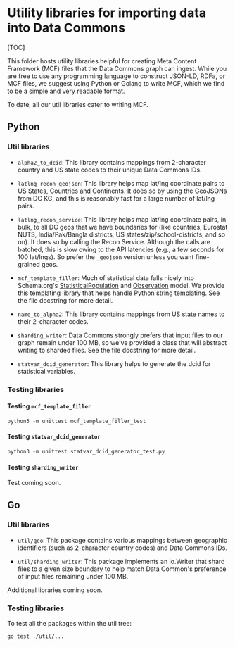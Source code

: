 # Utility libraries for importing data into Data Commons

[TOC]

This folder hosts utility libraries helpful for creating Meta Content Framework
(MCF) files that the Data Commons graph can ingest. While you are free to use
any programming language to construct JSON-LD, RDFa, or MCF files, we suggest
using Python or Golang to write MCF, which we find to be a simple and very
readable format.

To date, all our util libraries cater to writing MCF.

## Python

### Util libraries

-   `alpha2_to_dcid`: This library contains mappings from 2-character country
    and US state codes to their unique Data Commons IDs.

-   `latlng_recon_geojson`: This library helps map lat/lng coordinate pairs to
    US States, Countries and Continents.  It does so by using the GeoJSONs from
    DC KG, and this is reasonably fast for a large number of lat/lng pairs.

-   `latlng_recon_service`: This library helps map lat/lng coordinate pairs, in
    bulk, to all DC geos that we have boundaries for (like countries, Eurostat
    NUTS, India/Pak/Bangla districts, US states/zip/school-districts, and so
    on).  It does so by calling the Recon Service.  Although the calls are
    batched, this is slow owing to the API latencies (e.g., a few seconds for
    100 lat/lngs).  So prefer the `_geojson` version unless you want
    fine-grained geos.

-   `mcf_template_filler`: Much of statistical data falls nicely into
    Schema.org's
    [StatisticalPopulation](https://schema.org/StatisticalPopulation) and
    [Observation](https://schema.org/Observation) model. We provide this
    templating library that helps handle Python string templating. See the file
    docstring for more detail.

-   `name_to_alpha2`: This library contains mappings from US state names to
    their 2-character codes.

-   `sharding_writer`: Data Commons strongly prefers that input files to our
    graph remain under 100 MB, so we've provided a class that will abstract
    writing to sharded files. See the file docstring for more detail.

-   `statvar_dcid_generator`: This library helps to generate the dcid for
    statistical variables.

### Testing libraries

#### Testing `mcf_template_filler`

`python3 -m unittest mcf_template_filler_test`

#### Testing `statvar_dcid_generator`

`python3 -m unittest statvar_dcid_generator_test.py`

#### Testing `sharding_writer`

Test coming soon.

## Go

### Util libraries

-   `util/geo`: This package contains various mappings between geographic
    identifiers (such as 2-character country codes) and Data Commons IDs.

-   `util/sharding_writer`: This package implements an io.Writer that shard
    files to a given size boundary to help match Data Common's preference of
    input files remaining under 100 MB.

Additional libraries coming soon.

### Testing libraries

To test all the packages within the util tree:

```
go test ./util/...
```
